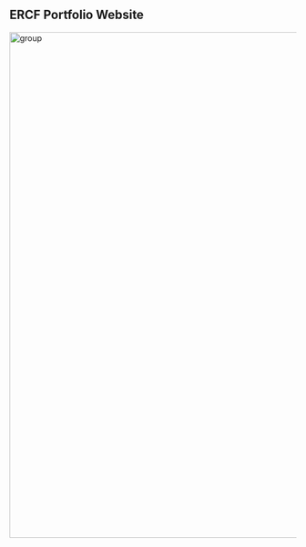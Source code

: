 ## ERCF Portfolio Website
<img width="889" alt="group" src="https://user-images.githubusercontent.com/83435667/220158841-b913a8cd-8e4c-4d15-b94e-14c02898ec25.png">
